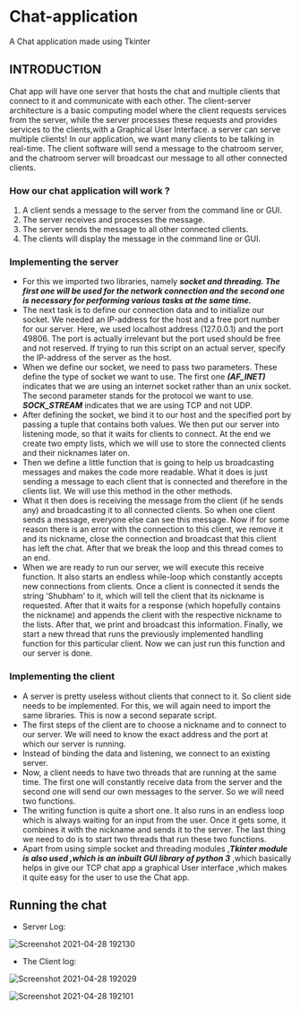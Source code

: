 # Chat-application
A Chat application made using Tkinter

## INTRODUCTION

Chat app will have one server that hosts the chat and multiple clients that connect to it and communicate with each other. The client-server architecture is a basic computing model where the client requests services from the server, while the server processes these requests and provides services to the clients,with a Graphical User Interface.
a server can serve multiple clients! In our application, we want many clients to be talking in real-time. The client software will send a message to the chatroom server, and the chatroom server will broadcast our message to all other connected clients.

### How our chat application will work ? 
1. A client sends a message to the server from the command line or GUI.
2. The server receives and processes the message.
3. The server sends the message to all other connected clients.
4. The clients will display the message in the command line or GUI.
  
### Implementing the server
* For this we imported two libraries, namely ***socket and threading. The first one will be used for the network connection and the second one is necessary for performing various tasks at the same time.***
* The next task is to define our connection data and to initialize our socket. We needed an IP-address for the host and a free port number for our server. Here, we used localhost address (127.0.0.1) and the port 49806. The port is actually irrelevant but the port used should be free and not reserved. If trying to run this script on an actual server, specify the IP-address of the server as the host.
* When we define our socket, we need to pass two parameters. These define the type of socket we want to use. The first one ***(AF_INET)*** indicates that we are using an internet socket rather than an unix socket. The second parameter stands for the protocol we want to use. ***SOCK_STREAM*** indicates that we are using TCP and not UDP.
* After defining the socket, we bind it to our host and the specified port by passing a tuple that contains both values. We then put our server into listening mode, so that it waits for clients to connect. At the end we create two empty lists, which we will use to store the connected clients and their nicknames later on.
* Then we define a little function that is going to help us broadcasting messages and makes the code more readable. What it does is just sending a message to each client that is connected and therefore in the clients list. We will use this method in the other methods.
* What it then does is receiving the message from the client (if he sends any) and broadcasting it to all connected clients. So when one client sends a message, everyone else can see this message. Now if for some reason there is an error with the connection to this client, we remove it and its nickname, close the connection and broadcast that this client has left the chat. After that we break the loop and this thread comes to an end.
* When we are ready to run our server, we will execute this receive function. It also starts an endless while-loop which constantly accepts new connections from clients. Once a client is connected it sends the string ‘Shubham’ to it, which will tell the client that its nickname is requested. After that it waits for a response (which hopefully contains the nickname) and appends the client with the respective nickname to the lists. After that, we print and broadcast this information. Finally, we start a new thread that runs the previously implemented handling function for this particular client. Now we can just run this function and our server is done.

### Implementing the client
* A server is pretty useless without clients that connect to it. So client side needs to be implemented. For this, we will again need to import the same libraries. This is now a second separate script.
* The first steps of the client are to choose a nickname and to connect to our server. We will need to know the exact address and the port at which our server is running.
* Instead of binding the data and listening, we connect to an existing server.
* Now, a client needs to have two threads that are running at the same time. The first one will constantly receive data from the server and the second one will send our own messages to the server. So we will need two functions.
* The writing function is quite a short one. It also runs in an endless loop which is always waiting for an input from the user. Once it gets some, it combines it with the nickname and sends it to the server. The last thing we need to do is to start two threads that run these two functions.
* Apart from using simple socket and threading modules ,***Tkinter module is also used ,which is an inbuilt GUI library of python 3*** ,which basically helps in give our TCP chat app a graphical User interface ,which makes it quite easy for the user to use the Chat app.

## Running the chat

* Server Log:


 ![Screenshot 2021-04-28 192130](https://user-images.githubusercontent.com/47259965/117974468-37803400-b34b-11eb-9ba7-b4a32fc74478.png)
 
 
 * The Client log:


  ![Screenshot 2021-04-28 192029](https://user-images.githubusercontent.com/47259965/117974407-26cfbe00-b34b-11eb-9a88-17b3e03513a3.png)
  
  
 
  ![Screenshot 2021-04-28 192101](https://user-images.githubusercontent.com/47259965/117974454-33ecad00-b34b-11eb-8266-cec56f4e7d2b.png)
 

